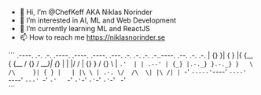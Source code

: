 - 👋 Hi, I’m @ChefKeff AKA Niklas Norinder
- 👀 I’m interested in AI, ML and Web Development
- 🌱 I’m currently learning ML and ReactJS
- 📫 How to reach me https://niklasnorinder.se

´´´
.----. .-. .-. .----. .----.    .----.  .---. .-. .-.   .-. .-..----.   .--.  .-.   .-.
| {}  }| { } |{ {__  { {__     /  {}  \/  ___}| {_} |   | |/ / | {}  } / {} \ |  `.'  |
| .--' | {_} |.-._} }.-._} }   \      /\     }| { } |   | |\ \ | .-. \/  /\  \| |\ /| |
`-'    `-----'`----' `----'     `----'  `---' `-' `-'   `-' `-'`-' `-'`-'  `-'`-' ` `-'                                                                                                                                                                                          
´´´
<!---
ChefKeff/ChefKeff is a ✨ special ✨ repository because its `README.md` (this file) appears on your GitHub profile.
You can click the Preview link to take a look at your changes.
--->
